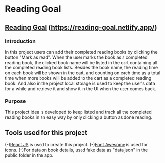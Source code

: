 # Reading Goal

## [Reading Goal](https://reading-goal.netlify.app/) (https://reading-goal.netlify.app/)

### Introduction

In this project users can add their completed reading books by clicking the button "Mark as read". When the user marks the book as a completed reading book, the clicked book name will be listed in the cart containing all the completed reading book lists. Besides the book name, the reading time on each book will be shown in the cart, and counting on each time as a total time when more books will be added to the cart as a completed reading book. And also in the project local storage is used to keep the user's data for a while and retrieve it and show it in the UI when the user comes back.

### Purpose

This project idea is developed to keep listed and track all the completed reading books in an easy way by only clicking a button as done reading.

## Tools used for this project

(-)[React JS](https://create-react-app.dev/docs/getting-started) is used to create this project.
(-)[Font Awesome](https://create-react-app.dev/docs/getting-started) is used for icons.
(-)For data on book details, used fake data as "data.json" in the public folder in the app.
